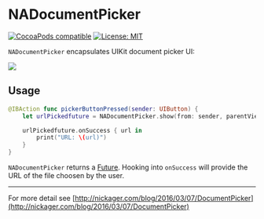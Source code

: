 # NADocumentPicker

[![CocoaPods compatible](https://img.shields.io/cocoapods/v/MBProgressHUD.svg?style=flat)](https://cocoapods.org/pods/MBProgressHUD) [![License: MIT](https://img.shields.io/cocoapods/l/MBProgressHUD.svg?style=flat)](http://opensource.org/licenses/MIT)

`NADocumentPicker` encapsulates UIKit document picker UI:

![](http://nickager.com/images/blog/DocumentPicker/filepicker-combined.jpg)

## Usage

```swift
@IBAction func pickerButtonPressed(sender: UIButton) {
    let urlPickedfuture = NADocumentPicker.show(from: sender, parentViewController: self)

    urlPickedfuture.onSuccess { url in
        print("URL: \(url)")
    }
}
```

`NADocumentPicker` returns a [Future](https://github.com/Thomvis/BrightFutures#examples). Hooking into `onSuccess` will provide the URL of the file choosen by the user.

---

For more detail see [http://nickager.com/blog/2016/03/07/DocumentPicker](http://nickager.com/blog/2016/03/07/DocumentPicker)
